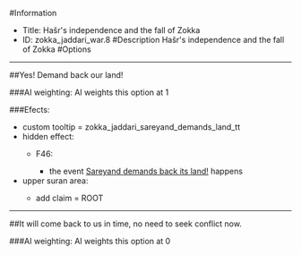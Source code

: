 #Information
 - Title: Hašr's independence and the fall of Zokka
 - ID: zokka_jaddari_war.8
#Description
Hašr's independence and the fall of Zokka
#Options

___
##Yes! Demand back our land!

###AI weighting:
AI weights this option at 1


###Efects:<ul><li>custom tooltip = zokka_jaddari_sareyand_demands_land_tt</li><li>hidden effect:</li><ul><li>F46:</li><ul><li>the event [Sareyand demands back its land!](../events/sareyand_demands_back_its_land.md) happens</li></ul></ul><li>upper suran area:</li><ul><li>add claim = ROOT</li></ul></ul>

___
##It will come back to us in time, no need to seek conflict now.

###AI weighting:
AI weights this option at 0

